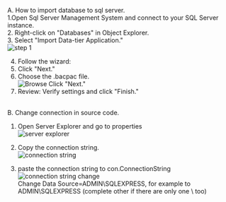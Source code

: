 A. How to import database to sql server.<br>
1.Open Sql Server Management System and connect to your SQL Server instance.<br>
2. Right-click on "Databases" in Object Explorer.<br>
3. Select "Import Data-tier Application."<br>
![step 1](https://github.com/GDkelvin/Hotel-Management/assets/136468103/d76a908a-0a97-4f2c-b7fe-a10f8188c16f)<br>

4. Follow the wizard:<br>
5. Click "Next."<br>
6. Choose the .bacpac file.<br>
![Browse](https://github.com/GDkelvin/Hotel-Management/assets/136468103/5c49d939-efff-4c02-aabd-0bb156999056)
Click "Next."<br>
7. Review: Verify settings and click "Finish."<br><br>

B. Change connection in source code.
1. Open Server Explorer and go to properties<br>
![server explorer](https://github.com/GDkelvin/Hotel-Management/assets/136468103/2f297b22-6d8f-4f5c-bae7-8a507a3767ed)<br>

2. Copy the connection string.<br>
![connection string](https://github.com/GDkelvin/Hotel-Management/assets/136468103/01a4b1bf-da0d-455b-a676-23b6df16bcb5)<br>

3. paste the connection string to con.ConnectionString<br>
![connection string change](https://github.com/GDkelvin/Hotel-Management/assets/136468103/5e4433dd-5a1c-417f-948f-abe89c16ed0b)<br>
Change Data Source=ADMIN\SQLEXPRESS, for example to ADMIN\\SQLEXPRESS (complete other if there are only one \ too)

